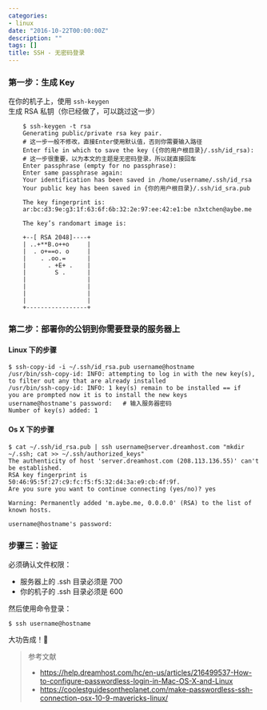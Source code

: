 ```yaml
---
categories:
- linux
date: "2016-10-22T00:00:00Z"
description: ""
tags: []
title: SSH - 无密码登录
---
```


### 第一步：生成 Key

在你的机子上，使用 `ssh-keygen` 生成 RSA 私钥（你已经做了，可以跳过这一步）
	
		$ ssh-keygen -t rsa
		Generating public/private rsa key pair.
		# 这一步一般不修改，直接Enter使用默认值，否则你需要输入路径
		Enter file in which to save the key ({你的用户根目录}/.ssh/id_rsa): 
		# 这一步很重要，以为本文的主题是无密码登录，所以就直接回车
		Enter passphrase (empty for no passphrase): 
		Enter same passphrase again:
		Your identification has been saved in /home/username/.ssh/id_rsa
		Your public key has been saved in {你的用户根目录}/.ssh/id_sra.pub
		
		The key fingerprint is:
		ar:bc:d3:9e:g3:1f:63:6f:6b:32:2e:97:ee:42:e1:be n3xtchen@aybe.me
		
		The key’s randomart image is:
		
		+--[ RSA 2048]----+
		| ..+**B.o++o     |
		|  . o+==o. o     |
		|    . .oo.=      |
		|      . +E+ .    |
		|        S .      |
		|                 |
		|                 |
		|                 |
		|                 |
		+-----------------+
		
### 第二步：部署你的公钥到你需要登录的服务器上

#### Linux 下的步骤

	$ ssh-copy-id -i ~/.ssh/id_rsa.pub username@hostname
	/usr/bin/ssh-copy-id: INFO: attempting to log in with the new key(s), to filter out any that are already installed
	/usr/bin/ssh-copy-id: INFO: 1 key(s) remain to be installed == if 	you are prompted now it is to install the new keys
	username@hostname's password:	# 输入服务器密码
	Number of key(s) added: 1
	
#### Os X 下的步骤

	$ cat ~/.ssh/id_rsa.pub | ssh username@server.dreamhost.com "mkdir ~/.ssh; cat >> ~/.ssh/authorized_keys"
	The authenticity of host 'server.dreamhost.com (208.113.136.55)' can't be established.
	RSA key fingerprint is 50:46:95:5f:27:c9:fc:f5:f5:32:d4:3a:e9:cb:4f:9f.
	Are you sure you want to continue connecting (yes/no)? yes
	
	Warning: Permanently added 'm.aybe.me, 0.0.0.0' (RSA) to the list of known hosts.
	
	username@hostname's password:

### 步骤三：验证

必须确认文件权限：

* 服务器上的 .ssh 目录必须是 700
* 你的机子的 .ssh 目录必须是 600

然后使用命令登录：

	$ ssh username@hostname
	
大功告成！🍻



> 参考文献
> 
> 	* https://help.dreamhost.com/hc/en-us/articles/216499537-How-to-configure-passwordless-login-in-Mac-OS-X-and-Linux
> 	* https://coolestguidesontheplanet.com/make-passwordless-ssh-connection-osx-10-9-mavericks-linux/